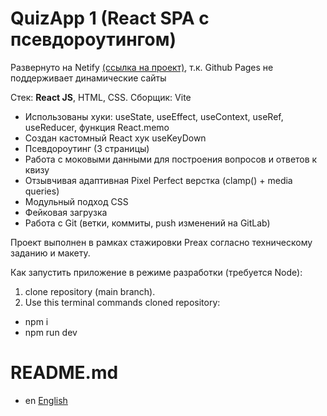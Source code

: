 # QuizApp 1 (React SPA с псевдороутингом)

Развернуто на Netify [(ссылка на проект)](https://vvaasd-quiz-app-1.netlify.app), т.к. Github Pages не поддерживает динамические сайты

Стек: **React JS**, HTML, CSS.
Сборщик: Vite

- Использованы хуки: useState, useEffect, useContext, useRef, useReducer, функция React.memo
- Создан кастомный React хук useKeyDown
- Псевдороутинг (3 страницы)
- Работа с моковыми данными для построения вопросов и ответов к квизу
- Отзывчивая адаптивная Pixel Perfect верстка (clamp() + media queries)
- Модульный подход CSS
- Фейковая загрузка
- Работа с Git (ветки, коммиты, push изменений на GitLab)

Проект выполнен в рамках стажировки Preax согласно техническому заданию и макету.

Как запустить приложение в режиме разработки (требуется Node):
1) clone repository (main branch).
2) Use this terminal commands cloned repository:
  - npm i
  - npm run dev

# README.md

- en [English](https://github.com/vvaasd/quiz-app-1/blob/main/README-EN.md)
